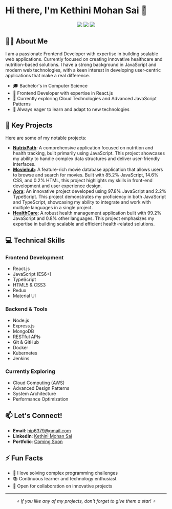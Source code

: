 # Hi there, I'm Kethini Mohan Sai 👋

<div align="center">
  <img src="https://img.shields.io/badge/JavaScript-Developer-yellow"/>
  <img src="https://img.shields.io/badge/Frontend-Specialist-blue"/>
  <img src="https://img.shields.io/badge/React-Expert-61dafb"/>
</div>

## 🧑‍💻 About Me

I am a passionate Frontend Developer with expertise in building scalable web applications. Currently focused on creating innovative healthcare and nutrition-based solutions. I have a strong background in JavaScript and modern web technologies, with a keen interest in developing user-centric applications that make a real difference.

- 🎓 Bachelor's in Computer Science
- 💼 Frontend Developer with expertise in React.js
- 🌱 Currently exploring Cloud Technologies and Advanced JavaScript Patterns
- 🚀 Always eager to learn and adapt to new technologies

## 🔭 Key Projects

Here are some of my notable projects:

- **[NutrixPath](https://github.com/SAI4227PP/NutrixPath)**: A comprehensive application focused on nutrition and health tracking, built primarily using JavaScript. This project showcases my ability to handle complex data structures and deliver user-friendly interfaces.
- **[Moviehub](https://github.com/SAI4227PP/Moviehub)**: A feature-rich movie database application that allows users to browse and search for movies. Built with 85.2% JavaScript, 14.6% CSS, and 0.2% HTML, this project highlights my skills in front-end development and user experience design.
- **[Aora](https://github.com/SAI4227PP/Aora)**: An innovative project developed using 97.8% JavaScript and 2.2% TypeScript. This project demonstrates my proficiency in both JavaScript and TypeScript, showcasing my ability to integrate and work with multiple languages in a single project.
- **[HealthCare](https://github.com/SAI4227PP/HealthCare)**: A robust health management application built with 99.2% JavaScript and 0.8% other languages. This project emphasizes my expertise in building scalable and efficient health-related solutions.

## 💻 Technical Skills

### Frontend Development
- React.js
- JavaScript (ES6+)
- TypeScript
- HTML5 & CSS3
- Redux
- Material UI

### Backend & Tools
- Node.js
- Express.js
- MongoDB
- RESTful APIs
- Git & GitHub
- Docker
- Kubernetes
- Jenkins

### Currently Exploring
- Cloud Computing (AWS)
- Advanced Design Patterns
- System Architecture
- Performance Optimization


## 📫 Let's Connect!

- **Email**: [hip6379@gmail.com](mailto:hip6379@gmail.com)
- **LinkedIn**: [Kethini Mohan Sai](https://www.linkedin.com/in/kethini-mohan-sai-29a3831a8/)
- **Portfolio**: [Coming Soon]()

## ⚡ Fun Facts

- 🎯 I love solving complex programming challenges
- 📚 Continuous learner and technology enthusiast
- 🤝 Open for collaboration on innovative projects

---

<div align="center">
  <i>⭐️ If you like any of my projects, don't forget to give them a star! ⭐️</i>
</div>
